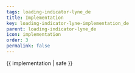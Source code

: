 ```yaml
---
tags: loading-indicator-lyne_de
title: Implementation
key: loading-indicator-lyne-implementation_de
parent: loading-indicator-lyne_de
icon: implementation
order: 3
permalink: false  
---
```

 {{ implementation | safe }}


